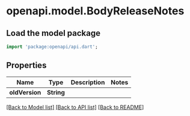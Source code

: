 # openapi.model.BodyReleaseNotes

## Load the model package
```dart
import 'package:openapi/api.dart';
```

## Properties
Name | Type | Description | Notes
------------ | ------------- | ------------- | -------------
**oldVersion** | **String** |  | 

[[Back to Model list]](../README.md#documentation-for-models) [[Back to API list]](../README.md#documentation-for-api-endpoints) [[Back to README]](../README.md)


